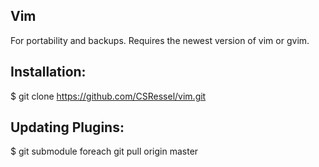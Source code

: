 Vim
---
For portability and backups.
Requires the newest version of vim or gvim.


Installation:
-------------
$ git clone https://github.com/CSRessel/vim.git


Updating Plugins:
-----------------
$ git submodule foreach git pull origin master
